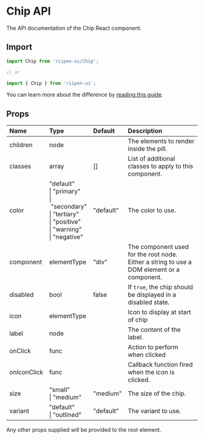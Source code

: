 <!--- This documentation is automatically generated, do not try to edit it. -->

# Chip API

<p class="description">The API documentation of the Chip React component.</p>

## Import

```js
import Chip from 'riipen-ui/Chip';

// or

import { Chip } from 'riipen-ui';
```

You can learn more about the difference by [reading this guide](/guides/bundle-size).

## Props

| Name | Type | Default | Description |
|:-----|:-----|:--------|:------------|
| <span class="prop-name">children</span> | <span class="prop-type">node</span> |  | The elements to render inside the pill. |
| <span class="prop-name">classes</span> | <span class="prop-type">array</span> | <span class="prop-default">[]</span> | List of additional classes to apply to this component. |
| <span class="prop-name">color</span> | <span class="prop-type">"default"<br>&#124;&nbsp;"primary"<br>&#124;&nbsp;"secondary"<br>&#124;&nbsp;"tertiary"<br>&#124;&nbsp;"positive"<br>&#124;&nbsp;"warning"<br>&#124;&nbsp;"negative"</span> | <span class="prop-default">"default"</span> | The color to use. |
| <span class="prop-name">component</span> | <span class="prop-type">elementType</span> | <span class="prop-default">"div"</span> | The component used for the root node. Either a string to use a DOM element or a component. |
| <span class="prop-name">disabled</span> | <span class="prop-type">bool</span> | <span class="prop-default">false</span> | If `true`, the chip should be displayed in a disabled state. |
| <span class="prop-name">icon</span> | <span class="prop-type">elementType</span> |  | Icon to display at start of chip |
| <span class="prop-name">label</span> | <span class="prop-type">node</span> |  | The content of the label. |
| <span class="prop-name">onClick</span> | <span class="prop-type">func</span> |  | Action to perform when clicked |
| <span class="prop-name">onIconClick</span> | <span class="prop-type">func</span> |  | Callback function fired when the icon is clicked. |
| <span class="prop-name">size</span> | <span class="prop-type">"small"<br>&#124;&nbsp;"medium"</span> | <span class="prop-default">"medium"</span> | The size of the chip. |
| <span class="prop-name">variant</span> | <span class="prop-type">"default"<br>&#124;&nbsp;"outlined"</span> | <span class="prop-default">"default"</span> | The variant to use. |


Any other props supplied will be provided to the root element.